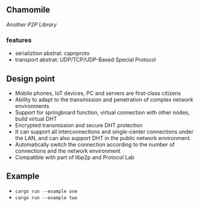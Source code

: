 ## Chamomile
*Another P2P Library*

### features
- serializtion abstrat: capnproto
- transport abstrat: UDP/TCP/UDP-Based Special Protocol

## Design point
- Mobile phones, IoT devices, PC and servers are first-class citizens
- Ability to adapt to the transmission and penetration of complex network environments
- Support for springboard function, virtual connection with other nodes, build virtual DHT
- Encrypted transmission and secure DHT protection
- It can support all interconnections and single-center connections under the LAN, and can also support DHT in the public network environment.
- Automatically switch the connection according to the number of connections and the network environment
- Compatible with part of libp2p and Protocol Lab

## Example
- `cargo run --example one`
- `cargo run --example two`
